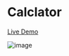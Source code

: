 # Calclator

[Live Demo](https://m1lanaz.github.io/Calclator/)

![image](https://github.com/m1lanaz/Calclator/assets/58622630/29cfcb31-9223-4b58-9ccb-e879616fc524)
